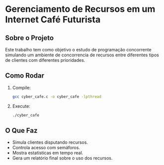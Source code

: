 # Gerenciamento de Recursos em um Internet Café Futurista

## Sobre o Projeto
Este trabalho tem como objetivo o estudo de programação concorrente simulando um ambiente de concorrencia de recursos entre diferentes tipos de clientes com diferentes prioridades.

## Como Rodar
1. Compile:
   ```sh
   gcc cyber_cafe.c -o cyber_cafe -lpthread
   ```
2. Execute:
   ```sh
   ./cyber_cafe
   ```

## O Que Faz
- Simula clientes disputando recursos.
- Controla acesso com semáforos.
- Mostra estatísticas em tempo real.
- Gera um relatório final sobre o uso dos recursos.
